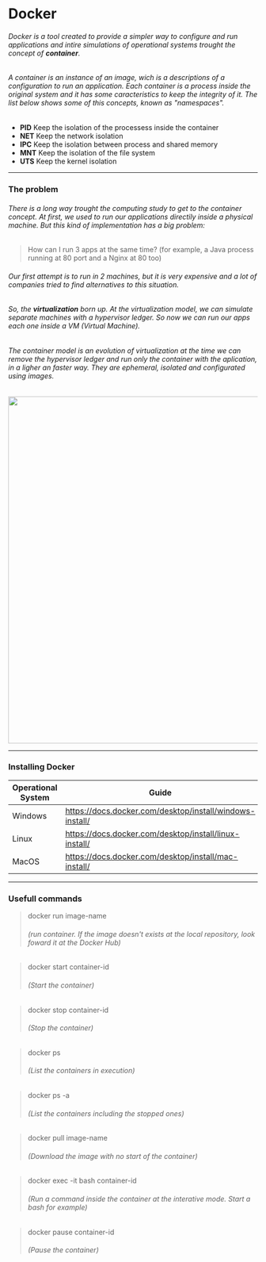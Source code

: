 # Docker
###### Docker is a tool created to provide a simpler way to configure and run applications and intire simulations of operational systems trought the concept of **container**.
###### A container is an instance of an image, wich is a descriptions of a configuration to run an application. Each container is a process inside the original system and it has some caracteristics to keep the integrity of it. The list below shows some of this concepts, known as "namespaces".
* **PID** Keep the isolation of the processess inside the container
* **NET** Keep the network isolation
* **IPC** Keep the isolation between process and shared memory
* **MNT** Keep the isolation of the file system
* **UTS** Keep the kernel isolation
---
### The problem
###### There is a long way trought the computing study to get to the container concept. At first, we used to run our applications directily inside a physical machine. But this kind of implementation has a big problem:
> How can I run 3 apps at the same time? (for example, a Java process running at 80 port and a Nginx at 80 too)
###### Our first attempt is to run in 2 machines, but it is very expensive and a lot of companies tried to find alternatives to this situation.
###### So, the **virtualization** born up. At the virtualization model, we can simulate separate machines with a hypervisor ledger. So now we can run our apps each one inside a VM (Virtual Machine).
###### The container model is an evolution of virtualization at the time we can remove the hypervisor ledger and run only the container with the aplication, in a ligher an faster way. They are ephemeral, isolated and configurated using images. 
<div align="center">
<img src="https://www.redhat.com/cms/managed-files/styles/wysiwyg_full_width/s3/virtualization-vs-containers_transparent.png?itok=q-E2I2-L" width="700px" />
</div>

---
### Installing Docker
| Operational System | Guide                                                    |
|--------------------|----------------------------------------------------------|
| Windows            | https://docs.docker.com/desktop/install/windows-install/ |
| Linux              | https://docs.docker.com/desktop/install/linux-install/   |
| MacOS              | https://docs.docker.com/desktop/install/mac-install/     |
---

### Usefull commands
> docker run image-name
> ###### _(run container. If the image doesn't exists at the local repository, look foward it at the Docker Hub)_

> docker start container-id
> ###### _(Start the container)_

> docker stop container-id
> ###### _(Stop the container)_

> docker ps
> ###### _(List the containers in execution)_

> docker ps -a
> ###### _(List the containers including the stopped ones)_

> docker pull image-name
> ###### _(Download the image with no start of the container)_

> docker exec -it bash container-id
> ###### _(Run a command inside the container at the interative mode. Start a bash for example)_

> docker pause container-id
> ###### _(Pause the container)_